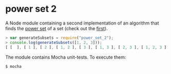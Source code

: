# power set 2
A Node module containing a second implementation of an algorithm that finds the
[power set](http://en.wikipedia.org/wiki/Power_set) of a set (check out the [first](./power_set)).

```javascript
> var generateSubsets = require("power_set_2");
> console.log(generateSubsets([1, 2, 3]));
[ [  ], [ 1 ], [ 2 ], [ 1, 2 ], [ 3 ], [ 1, 3 ], [ 2, 3 ], [ 1, 2, 3 ] ]
```

The module contains Mocha unit-tests. To execute them:

```bash
$ mocha
```

